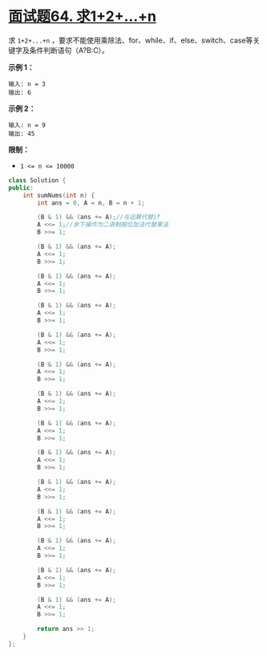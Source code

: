 # [面试题64. 求1+2+…+n](https://leetcode-cn.com/problems/qiu-12n-lcof/)

求 `1+2+...+n` ，要求不能使用乘除法、for、while、if、else、switch、case等关键字及条件判断语句（A?B:C）。

 

**示例 1：**

```
输入: n = 3
输出: 6
```

**示例 2：**

```
输入: n = 9
输出: 45
```

 

**限制：**

- `1 <= n <= 10000`

```c++
class Solution {
public:
    int sumNums(int n) {
        int ans = 0, A = n, B = n + 1;

        (B & 1) && (ans += A);//与运算代替if
        A <<= 1;//余下操作为二进制按位加法代替乘法
        B >>= 1;

        (B & 1) && (ans += A);
        A <<= 1;
        B >>= 1;

        (B & 1) && (ans += A);
        A <<= 1;
        B >>= 1;

        (B & 1) && (ans += A);
        A <<= 1;
        B >>= 1;

        (B & 1) && (ans += A);
        A <<= 1;
        B >>= 1;

        (B & 1) && (ans += A);
        A <<= 1;
        B >>= 1;

        (B & 1) && (ans += A);
        A <<= 1;
        B >>= 1;

        (B & 1) && (ans += A);
        A <<= 1;
        B >>= 1;

        (B & 1) && (ans += A);
        A <<= 1;
        B >>= 1;

        (B & 1) && (ans += A);
        A <<= 1;
        B >>= 1;

        (B & 1) && (ans += A);
        A <<= 1;
        B >>= 1;

        (B & 1) && (ans += A);
        A <<= 1;
        B >>= 1;

        (B & 1) && (ans += A);
        A <<= 1;
        B >>= 1;

        (B & 1) && (ans += A);
        A <<= 1;
        B >>= 1;

        return ans >> 1;
    }
};
```

